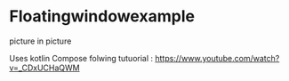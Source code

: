 # Floatingwindowexample
picture in picture

Uses kotlin Compose folwing tutuorial : https://www.youtube.com/watch?v=_CDxUCHaQWM
